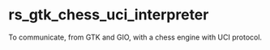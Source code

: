 # rs_gtk_chess_uci_interpreter
To communicate, from GTK and GIO, with a chess engine with UCI protocol.
